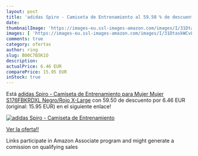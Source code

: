 ```yaml
---
layout: post
title: 'adidas Spiro - Camiseta de Entrenamiento al 59.50 % de descuento'
date: 
thumbnailImage: 'https://images-eu.ssl-images-amazon.com/images/I/31DtaskWCvL._SL200_.jpg'
images: [ 'https://images-eu.ssl-images-amazon.com/images/I/31DtaskWCvL._SL200_.jpg' ]
comments: true
category: ofertas
author: ring
slug: B00C7B5K1O
description:
actualPrice: 6.46 EUR
comparePrice: 15.95 EUR
inStock: true
---
```


Está [adidas Spiro - Camiseta de Entrenamiento para Mujer  Mujer  S176FBKRDXL  Negro/Rojo  X-Large](https://www.amazon.es/dp/B00C7B5K1O/?tag=tolees-21) con 59.50 de descuento por 6.46 EUR (original: 15.95 EUR) en el siguiente enlace!

[![adidas Spiro - Camiseta de Entrenamiento](https://images-eu.ssl-images-amazon.com/images/I/31DtaskWCvL._SL200_.jpg)](https://www.amazon.es/dp/B00C7B5K1O/?tag=tolees-21)

[Ver la oferta!!](https://www.amazon.es/dp/B00C7B5K1O/?tag=tolees-21)

Links participate in Amazon Associate program and might generate a comission on qualifying sales


